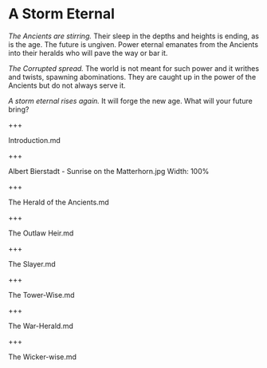 # A Storm Eternal

*The Ancients are stirring.* Their sleep in the depths and
heights is ending, as is the age. The future is ungiven.
Power eternal emanates from the Ancients into their
heralds who will pave the way or bar it.

*The Corrupted spread.* The world is not meant for such
power and it writhes and twists, spawning abominations.
They are caught up in the power of the Ancients but do not
always serve it.

*A storm eternal rises again.* It will forge the new age. What
will your future bring?

+++

Introduction.md

+++

Albert Bierstadt - Sunrise on the Matterhorn.jpg
Width: 100%

+++

The Herald of the Ancients.md

+++

The Outlaw Heir.md

+++

The Slayer.md

+++

The Tower-Wise.md

+++

The War-Herald.md

+++

The Wicker-wise.md